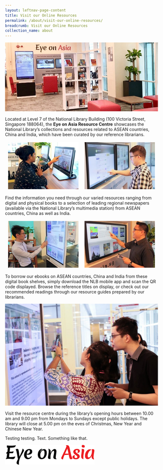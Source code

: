 ```yaml
---
layout: leftnav-page-content
title: Visit our Online Resources
permalink: /about/visit-our-online-resources/
breadcrumb: Visit our Online Resources
collection_name: about
---
```


<style>
.divTable{
	display: table;
	width: 100%;
}
.divTableRow {
	display: table-row;
}
.divTableHeading {
	display: table-header-group;
}
.divTableCell, .divTableHead {
	display: table-cell;
	padding: 3px 10px;
}
.divTableBody {
	display: table-row-group;
}
</style>

<img src="\images\resource-centre-banner.jpg" alt="resource centre banner" style="width:800px;" />

Located at Level 7 of the National Library Building (100 Victoria Street, Singapore 188064), the **Eye on Asia Resource Centre** showcases the National Library’s collections and resources related to ASEAN countries, China and India, which have been curated by our reference librarians.

<div class="divTable">
	<div class="divTableBody">
		<div class="divTableRow">
			<div class="divTableCell"><img src="/images/EOA-Resource-Centre-pic1-300x200.jpg" alt="Eye on Asia resource centre" style="width:100%;" /></div>
			<div class="divTableCell"><img src="/images/EOA-Resource-Centre-pic2-300x200.jpg" alt="Eye on Asia resource centre" style="width:100%;" /></div>
		</div>
	</div>
</div>

Find the information you need through our varied resources ranging from digital and physical books to a selection of leading regional newspapers (available via the National Library’s multimedia station) from ASEAN countries, China as well as India.

<div class="divTable">
	<div class="divTableBody">
		<div class="divTableRow">
			<div class="divTableCell"><img src="/images/EOA-Resource-Centre-pic3-300x200.jpg" alt="Eye on Asia resource centre" style="width:100%;" /></div>
			<div class="divTableCell"><img src="/images/EOA-Resource-Centre-pic4-300x200.jpg" alt="Eye on Asia resource centre" style="width:100%;" /></div>
		</div>
	</div>
</div>

To borrow our ebooks on ASEAN countries, China and India from these digital book shelves, simply download the NLB mobile app and scan the QR code displayed. Browse the reference titles on display, or check out our recommended readings through our resource guides prepared by our librarians. 

![Eye on Asia Resource Centre](/images/EOA-Resource-Centre-pic7-1024x682.jpg)

Visit the resource centre during the library’s opening hours between 10.00 am and 9.00 pm from Mondays to Sundays except public holidays. The library will close at 5.00 pm on the eves of Christmas, New Year and Chinese New Year.

Testing testing. Text. Something like that.

<img src="\images\logo-eoa - Copy.png" alt="resource centre banner" />